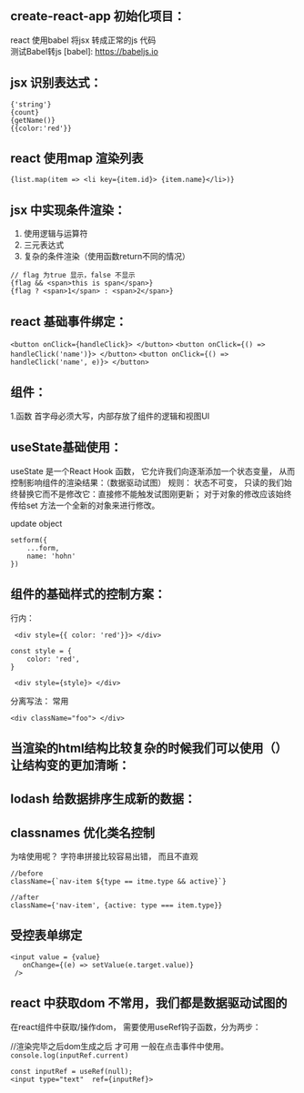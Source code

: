 
## create-react-app 初始化项目：

react 使用babel 将jsx 转成正常的js 代码<br>
测试Babel转js
[babel]: https://babeljs.io

## jsx 识别表达式：

```
{'string'}  
{count}  
{getName()}  
{{color:'red'}}
```


## react 使用map 渲染列表

```
{list.map(item => <li key={item.id}> {item.name}</li>)}
```

## jsx 中实现条件渲染：

1. 使用逻辑与运算符  
2. 三元表达式
3. 复杂的条件渲染（使用函数return不同的情况）
```
// flag 为true 显示，false 不显示
{flag && <span>this is span</span>}
{flag ? <span>1</span> : <span>2</span>}
```
## react 基础事件绑定：

``` <button onClick={handleClick}> </button> ```
``` <button onClick={() => handleClick('name')}> </button> ```
``` <button onClick={() => handleClick('name', e)}> </button> ```

## 组件：

1.函数 首字母必须大写，内部存放了组件的逻辑和视图UI  

## useState基础使用：

useState 是一个React Hook 函数， 它允许我们向逐渐添加一个状态变量， 从而控制影响组件的渲染结果：（数据驱动试图） 
规则： 状态不可变， 只读的我们始终替换它而不是修改它：直接修不能触发试图刚更新； 对于对象的修改应该始终传给set 方法一个全新的对象来进行修改。  

update object 
``` 
setform({
    ...form,
    name: 'hohn'
}) 
```
## 组件的基础样式的控制方案：

行内：
```
 <div style={{ color: 'red'}}> </div>
```
```
const style = {
    color: 'red',
}

 <div style={style}> </div>
```
分离写法： 常用
``` 
<div className="foo"> </div>
 ```
## 当渲染的html结构比较复杂的时候我们可以使用（） 让结构变的更加清晰：

## lodash 给数据排序生成新的数据：

## classnames 优化类名控制
 
 为啥使用呢？ 字符串拼接比较容易出错， 而且不直观
 ```
 //before
 className={`nav-item ${type == itme.type && active}`}
 ```

 ```
//after
className={'nav-item', {active: type === item.type}}
 ```


 ## 受控表单绑定

 ``` 
 <input value = {value}
    onChange={(e) => setValue(e.target.value)}
  />
 ```

 ## react 中获取dom 不常用，我们都是数据驱动试图的

 在react组件中获取/操作dom， 需要使用useRef钩子函数，分为两步：

 //渲染完毕之后dom生成之后 才可用 一般在点击事件中使用。`console.log(inputRef.current)`
 ```
const inputRef = useRef(null);
<input type="text"  ref={inputRef}>
 ```